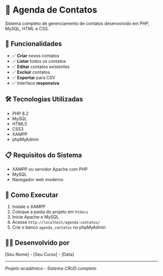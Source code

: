 # 📒 Agenda de Contatos

Sistema completo de gerenciamento de contatos desenvolvido em PHP, MySQL, HTML e CSS.

## 🚀 Funcionalidades

- ✅ **Criar** novos contatos
- ✅ **Listar** todos os contatos  
- ✅ **Editar** contatos existentes
- ✅ **Excluir** contatos
- ✅ **Exportar** para CSV
- ✅ Interface **responsiva**

## 🛠️ Tecnologias Utilizadas

- PHP 8.2
- MySQL
- HTML5
- CSS3
- XAMPP
- phpMyAdmin

## 📋 Requisitos do Sistema

- XAMPP ou servidor Apache com PHP
- MySQL
- Navegador web moderno

## 🚀 Como Executar

1. Instale o XAMPP
2. Coloque a pasta do projeto em `htdocs`
3. Inicie Apache e MySQL
4. Acesse `http://localhost/agenda-contatos/`
5. Crie o banco `agenda_contatos` no phpMyAdmin

## 👨‍💻 Desenvolvido por

[Seu Nome] - [Seu Curso] - [Data]

---
*Projeto acadêmico - Sistema CRUD completo*
